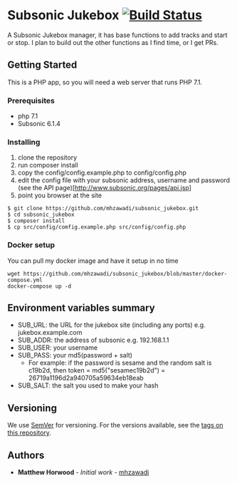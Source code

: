 # Subsonic Jukebox [![Build Status](https://drone.horwood.biz/api/badges/matt/subsonic_jukebox/status.svg)](https://drone.horwood.biz/matt/subsonic_jukebox)

A Subsonic Jukebox manager, it has base functions to add tracks and start or stop. I plan to build out the other functions as I find time, or I get PRs.

## Getting Started

This is a PHP app, so you will need a web server that runs PHP 7.1.

### Prerequisites

- php 7.1
- Subsonic 6.1.4

### Installing

1. clone the repository
2. run composer install
3. copy the config/config.example.php to config/config.php
4. edit the config file with your subsonic address, username and password (see the API page)[<http://www.subsonic.org/pages/api.jsp>]
5. point you browser at the site

```shell
$ git clone https://github.com/mhzawadi/subsonic_jukebox.git
$ cd subsonic_jukebox
$ composer install
$ cp src/config/comfig.example.php src/config/config.php
```

### Docker setup

You can pull my docker image and have it setup in no time
```
wget https://github.com/mhzawadi/subsonic_jukebox/blob/master/docker-compose.yml
docker-compose up -d
```

## Environment variables summary

- SUB_URL: the URL for the jukebox site (including any ports) e.g. jukebox.example.com
- SUB_ADDR: the address of subsonic e.g. 192.168.1.1
- SUB_USER: your username
- SUB_PASS: your md5(password + salt)
  - For example: if the password is sesame and the random salt is c19b2d, then token = md5("sesamec19b2d") = 26719a1196d2a940705a59634eb18eab
- SUB_SALT: the salt you used to make your hash

## Versioning

We use [SemVer](http://semver.org/) for versioning. For the versions available, see the [tags on this repository](https://github.com/your/project/tags).

## Authors

- **Matthew Horwood** - _Initial work_ - [mhzawadi](https://github.com/)
